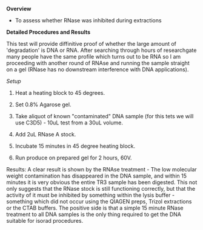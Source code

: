 **Overview**

+ To assess whether RNase was inhibited during extractions

**Detailed Procedures and Results**

This test will provide diffinitive proof of whether the large amount of 'degradation' is DNA or RNA. After searching through hours of researchgate many people have the same profile which turns out to be RNA so I am proceeding with another round of RNAse and running the sample straight on a gel (RNase has no downstream interference with DNA applications). 

*Setup*

1. Heat a heating block to 45 degrees.

2. Set 0.8% Agarose gel.

3. Take aliquot of known "contaminated" DNA sample (for this tets we will use C3D5) - 10uL test from a 30uL volume. 

4. Add 2uL RNase A stock. 

5. Incubate 15 minutes in 45 degree heating block. 

6. Run produce on prepared gel for 2 hours, 60V.

[](6.7.18_rnase_test_labelled.jpg)

Results: A clear result is shown by the RNAse treatment - The low molecular weight contamination has disappeared in the DNA sample, and within 15 minutes it is very obvious the entire TR3 sample has been digested. This not only suggests that the RNase stock is still functioning correctly, but that the activity of it must be inhibited by something within the lysis buffer - something which did not occur using the QIAGEN preps, Trizol extractions or the CTAB buffers. The positive side is that a simple 15 minute RNase treatment to all DNA samples is the only thing required to get the DNA suitable for isorad procedures.